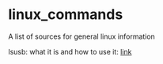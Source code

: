 # linux_commands
A list of sources for general linux information

lsusb: what it is and how to use it: [link](https://www.howtogeek.com/devops/how-to-use-lsusb-in-linux-with-a-practical-example/)
